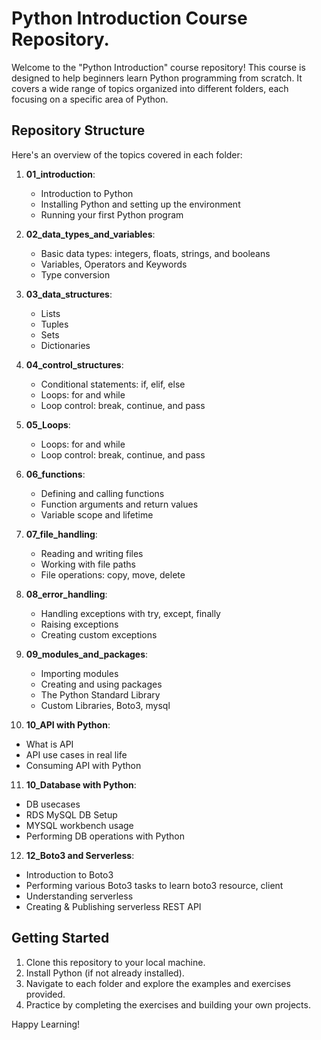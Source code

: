 # Python Introduction Course Repository.

Welcome to the "Python Introduction" course repository! This course is designed to help beginners learn Python programming from scratch. It covers a wide range of topics organized into different folders, each focusing on a specific area of Python.

## Repository Structure

Here's an overview of the topics covered in each folder:

1. **01_introduction**:
   - Introduction to Python
   - Installing Python and setting up the environment
   - Running your first Python program

2. **02_data_types_and_variables**:
   - Basic data types: integers, floats, strings, and booleans
   - Variables, Operators and Keywords
   - Type conversion

3. **03_data_structures**:
   - Lists
   - Tuples
   - Sets
   - Dictionaries

4. **04_control_structures**:
   - Conditional statements: if, elif, else
   - Loops: for and while
   - Loop control: break, continue, and pass

5. **05_Loops**:
   - Loops: for and while
   - Loop control: break, continue, and pass

6. **06_functions**:
   - Defining and calling functions
   - Function arguments and return values
   - Variable scope and lifetime

7. **07_file_handling**:
   - Reading and writing files
   - Working with file paths
   - File operations: copy, move, delete

8. **08_error_handling**:
   - Handling exceptions with try, except, finally
   - Raising exceptions
   - Creating custom exceptions


9. **09_modules_and_packages**:
   - Importing modules
   - Creating and using packages
   - The Python Standard Library
   - Custom Libraries, Boto3, mysql


10. **10_API with Python**:
   - What is API
   - API use cases in real life
   - Consuming API with Python

11. **10_Database with Python**:
   - DB usecases
   - RDS MySQL DB Setup
   - MYSQL workbench usage
   - Performing DB operations with Python

12. **12_Boto3 and Serverless**:
   - Introduction to Boto3
   - Performing various Boto3 tasks to learn boto3 resource, client
   - Understanding serverless
   - Creating & Publishing serverless REST API

## Getting Started

1. Clone this repository to your local machine.
2. Install Python (if not already installed).
3. Navigate to each folder and explore the examples and exercises provided.
4. Practice by completing the exercises and building your own projects.

Happy Learning!
